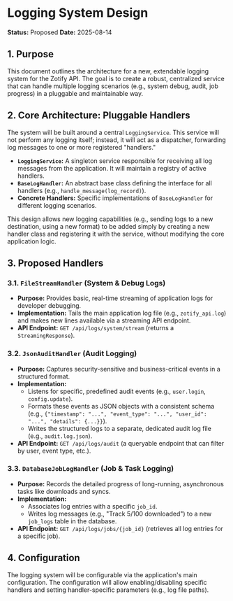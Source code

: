 # Logging System Design

**Status:** Proposed
**Date:** 2025-08-14

## 1. Purpose
This document outlines the architecture for a new, extendable logging system for the Zotify API. The goal is to create a robust, centralized service that can handle multiple logging scenarios (e.g., system debug, audit, job progress) in a pluggable and maintainable way.

## 2. Core Architecture: Pluggable Handlers

The system will be built around a central `LoggingService`. This service will not perform any logging itself; instead, it will act as a dispatcher, forwarding log messages to one or more registered "handlers."

- **`LoggingService`:** A singleton service responsible for receiving all log messages from the application. It will maintain a registry of active handlers.
- **`BaseLogHandler`:** An abstract base class defining the interface for all handlers (e.g., `handle_message(log_record)`).
- **Concrete Handlers:** Specific implementations of `BaseLogHandler` for different logging scenarios.

This design allows new logging capabilities (e.g., sending logs to a new destination, using a new format) to be added simply by creating a new handler class and registering it with the service, without modifying the core application logic.

## 3. Proposed Handlers

### 3.1. `FileStreamHandler` (System & Debug Logs)
- **Purpose:** Provides basic, real-time streaming of application logs for developer debugging.
- **Implementation:** Tails the main application log file (e.g., `zotify_api.log`) and makes new lines available via a streaming API endpoint.
- **API Endpoint:** `GET /api/logs/system/stream` (returns a `StreamingResponse`).

### 3.2. `JsonAuditHandler` (Audit Logging)
- **Purpose:** Captures security-sensitive and business-critical events in a structured format.
- **Implementation:**
    - Listens for specific, predefined audit events (e.g., `user.login`, `config.update`).
    - Formats these events as JSON objects with a consistent schema (e.g., `{"timestamp": "...", "event_type": "...", "user_id": "...", "details": {...}}`).
    - Writes the structured logs to a separate, dedicated audit log file (e.g., `audit.log.json`).
- **API Endpoint:** `GET /api/logs/audit` (a queryable endpoint that can filter by user, event type, etc.).

### 3.3. `DatabaseJobLogHandler` (Job & Task Logging)
- **Purpose:** Records the detailed progress of long-running, asynchronous tasks like downloads and syncs.
- **Implementation:**
    - Associates log entries with a specific `job_id`.
    - Writes log messages (e.g., "Track 5/100 downloaded") to a new `job_logs` table in the database.
- **API Endpoint:** `GET /api/logs/jobs/{job_id}` (retrieves all log entries for a specific job).

## 4. Configuration

The logging system will be configurable via the application's main configuration. The configuration will allow enabling/disabling specific handlers and setting handler-specific parameters (e.g., log file paths).
